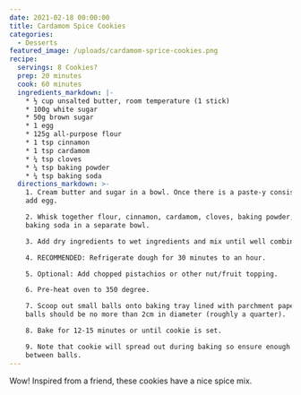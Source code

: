 ```yaml
---
date: 2021-02-18 00:00:00
title: Cardamom Spice Cookies
categories:
  - Desserts
featured_image: /uploads/cardamom-sprice-cookies.png
recipe:
  servings: 8 Cookies?
  prep: 20 minutes
  cook: 60 minutes
  ingredients_markdown: |-
    * ½ cup unsalted butter, room temperature (1 stick)
    * 100g white sugar
    * 50g brown sugar
    * 1 egg
    * 125g all-purpose flour
    * 1 tsp cinnamon
    * 1 tsp cardamom
    * ¼ tsp cloves
    * ¼ tsp baking powder
    * ¼ tsp baking soda
  directions_markdown: >-
    1. Cream butter and sugar in a bowl. Once there is a paste-y consistency,
    add egg.

    2. Whisk together flour, cinnamon, cardamom, cloves, baking powder, and
    baking soda in a separate bowl.

    3. Add dry ingredients to wet ingredients and mix until well combined.

    4. RECOMMENDED: Refrigerate dough for 30 minutes to an hour.

    5. Optional: Add chopped pistachios or other nut/fruit topping.

    6. Pre-heat oven to 350 degree.

    7. Scoop out small balls onto baking tray lined with parchment paper. Cookie
    balls should be no more than 2cm in diameter (roughly a quarter).

    8. Bake for 12-15 minutes or until cookie is set.

    9. Note that cookie will spread out during baking so ensure enough space
    between balls.
---
```


Wow\! Inspired from a friend, these cookies have a nice spice mix.
